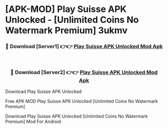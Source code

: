 # [APK-MOD] Play Suisse APK Unlocked - [Unlimited Coins No Watermark Premium] 3ukmv



<div align="center">
<h3>🔴 Download [Server1] 👉👉 <a href="https://momento.my/?title=Play_Suisse_APK_Unlocked">Play Suisse APK Unlocked Mod Apk</a></h3><br>

<h3>🔴 Download [Server2] 👉👉 <a href="https://momento.my/?title=Play_Suisse_APK_Unlocked">Play Suisse APK Unlocked Mod Apk</a></h3>
</div>



Download Play Suisse APK Unlocked 

Free APK MOD Play Suisse APK Unlocked [Unlimited Coins No Watermark Premium]

Download Play Suisse APK Unlocked [Unlimited Coins No Watermark Premium] Mod For Android
